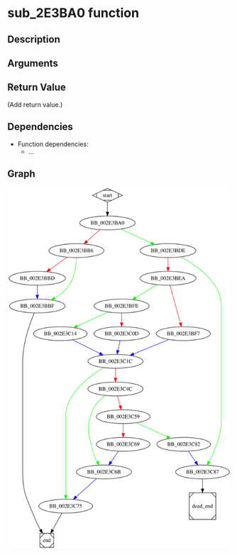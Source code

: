 # sub_2E3BA0 function

## Description


## Arguments


## Return Value

(Add return value.)

## Dependencies

* Function dependencies:
  * ...

## Graph

![sub_2E3BA0 Graph](../svg/sub_2E3BA0.svg "sub_2E3BA0 Graph")

